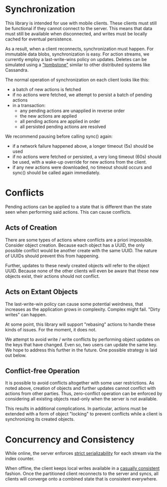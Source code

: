 # Synchronization

This library is intended for use with mobile clients. These clients must still
be functional if they cannot connect to the server. This means that data must
still be available when disconnected, and writes must be locally cached for
eventual persistence.

As a result, when a client reconnects, synchronization must happen. For
immutable data blobs, synchronization is easy. For action streams, we currently
employ a last-write-wins policy on updates. Deletes can be simulated using a
["tombstone"] similar to other distributed systems like Cassandra.

The normal operation of synchronization on each client looks like this:

- a batch of new actions is fetched
- if no actions were fetched, we attempt to persist a batch of pending actions
- in a transaction:
  - any pending actions are unapplied in reverse order
  - the new actions are applied
  - all pending actions are applied in order
  - all persisted pending actions are resolved

We recommend pausing before calling sync() again:
  - if a network failure happened above, a longer timeout (5s) should be used
  - if no actions were fetched or persisted, a very long timeout (60s) should be
    used, with a wake-up override for new actions from the client.
  - if any new actions were downloaded, no timeout should occurs and sync()
    should be called again immediately.

["tombstone"]: https://docs.datastax.com/en/cassandra/3.0/cassandra/dml/dmlAboutDeletes.html

# Conflicts

Pending actions can be applied to a state that is different than the state
seen when performing said actions. This can cause conflicts.

## Acts of Creation
There are some types of actions where conflicts are a priori impossible.
Consider object creation. Because each object has a UUID, the only possible
conflict would be another create with the same UUID. The nature of UUIDs should
prevent this from happening.

Further, updates to these newly created objects will refer to the object UUID.
Because none of the other clients will even be aware that these new objects
exist, their actions should not conflict.

## Acts on Extant Objects

The last-write-win policy can cause some potential weirdness, that increases as
the application grows in complexity. Complex might fail. "Dirty writes"
can happen.

At some point, this library will support "rebasing" actions to handle these
kinds of issues. For the moment, it does not.

We attempt to avoid write / write conflicts by performing object updates on the
keys that have changed. Even so, two users can update the same key. We hope to
address this further in the future. One possible strategy is laid out below.

## Conflict-free Operation

It is possible to avoid conflicts altogether with some user restrictions. As
noted above, creation of objects and further updates cannot conflict with
actions from other parties. Thus, zero-conflict operation can be enforced by
considering all existing objects read-only when the server is not available.

This results in additional complications. In particular, actions must be
extended with a form of object "locking" to prevent conflicts while a client is
synchronizing its created objects.

# Concurrency and Consistency

While online, the server enforces [strict serializability] for each stream via
the index counter.

When offline, the client keeps local writes available in a [casually consistent]
fashion. Once the partitioned client reconnects to the server and syncs, all
clients will converge onto a combined state that is consistent everywhere.

[strict serializability]: https://jepsen.io/consistency/models/strict-serializable
[casually consistent]: https://jepsen.io/consistency/models/causal

